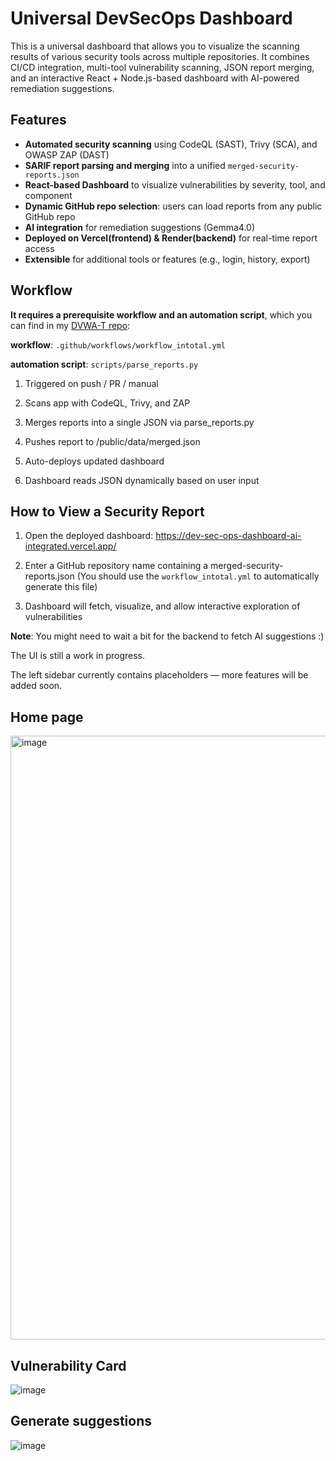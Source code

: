 # Universal DevSecOps Dashboard
This is a universal dashboard that allows you to visualize the scanning results of various security tools across multiple repositories.
It combines CI/CD integration, multi-tool vulnerability scanning, JSON report merging, and an interactive React + Node.js-based dashboard with AI-powered remediation suggestions.

## Features
-  **Automated security scanning** using CodeQL (SAST), Trivy (SCA), and OWASP ZAP (DAST)
-  **SARIF report parsing and merging** into a unified `merged-security-reports.json`
-  **React-based Dashboard** to visualize vulnerabilities by severity, tool, and component
-  **Dynamic GitHub repo selection**: users can load reports from any public GitHub repo
-  **AI integration** for remediation suggestions (Gemma4.0)
-  **Deployed on Vercel(frontend) & Render(backend)** for real-time report access
-  **Extensible** for additional tools or features (e.g., login, history, export)

## Workflow
**It requires a prerequisite workflow and an automation script**, which you can find in my [DVWA-T repo](https://github.com/DMGoose/DVWA-T):

**workflow**: `.github/workflows/workflow_intotal.yml` 

**automation script**: `scripts/parse_reports.py`


1. Triggered on push / PR / manual

2. Scans app with CodeQL, Trivy, and ZAP

3. Merges reports into a single JSON via parse_reports.py

4. Pushes report to /public/data/merged.json

5. Auto-deploys updated dashboard

6. Dashboard reads JSON dynamically based on user input

## How to View a Security Report
1. Open the deployed dashboard: https://dev-sec-ops-dashboard-ai-integrated.vercel.app/

2. Enter a GitHub repository name containing a merged-security-reports.json (You should use the `workflow_intotal.yml` to automatically generate this file)

3. Dashboard will fetch, visualize, and allow interactive exploration of vulnerabilities

**Note**: 
You might need to wait a bit for the backend to fetch AI suggestions :)

The UI is still a work in progress. 

The left sidebar currently contains placeholders — more features will be added soon.

## Home page
<img width="1630" height="966" alt="image" src="https://github.com/user-attachments/assets/5d9001f3-c349-4736-be5a-956d17c92d16" />


## Vulnerability Card
![image](https://github.com/user-attachments/assets/fe5a55df-9bcb-4b2a-837d-49da5d8eae20)

## Generate suggestions
![image](https://github.com/user-attachments/assets/c5ab9e5d-5b2f-4db5-bbde-e555ecd1068f)

